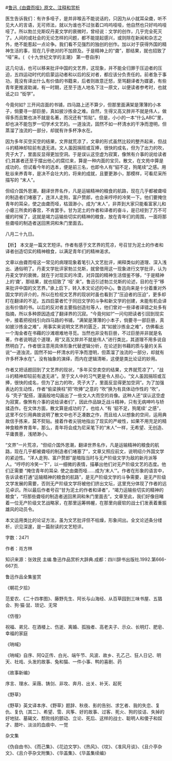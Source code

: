 #[鲁迅《由聋而哑》原文、注释和赏析](https://www.vrrw.net/wx/9699.html)

医生告诉我们：有许多哑子，是并非喉舌不能说话的，只因为从小就耳朵聋，听不见大人的言语，无可师法，就以为谁也不过张着口呜呜哑哑，他自然也只好呜呜哑哑了。所以勃兰兑斯叹丹麦文学的衰微时，曾经说：文学的创作，几乎完全死灭了。人间的或社会的无论怎样的问题，都不能提起感兴，或则除在新闻和杂志之外，绝不能惹起一点论争。我们看不见强烈的独创的创作。加以对于获得外国的精神生活的事，现在几乎绝对的不加顾及。于是精神上的“聋”，那结果，就也招致了 “哑”来。( 《十九世纪文学的主潮》 第一卷自序)

这几句话，也可以移来批评中国的文艺界，这现象，并不能全归罪于压迫者的压迫，五四运动时代的启蒙运动者和以后的反对者，都应该分负责任的。前者急于事功，竟没有译出什么有价值的书籍来，后者则故意迁怒，至骂翻译者为媒婆，有些青年更推波助澜，有一时期，还至于连人地名下注一原文，以便读者参考时，也就诋之曰 “衒学”。

今竟何如? 三开间店面的书铺，四马路上还不算少，但那里面满架是薄薄的小本子，倘要寻一部巨册，真如披沙拣金之难。自然，生得又高又胖并不就是伟人，做得多而且繁也决不就是名著，而况还有“剪贴”。但是，小小的一本“什么ABC”里，却也决不能包罗一切学术文艺的。一道浊流，固然不如一杯清水的干净而澄明，但蒸溜了浊流的一部分，却就有许多杯净水在。

因为多年买空买空的结果，文界就荒凉了，文章的形式虽然比较的整齐起来，但战斗的精神却较前有退无进。文人虽因捐班或互捧，很快的成名，但为了出力的吹，壳子大了，里面反显得更加空洞。于是误认这空虚为寂寞，像煞有介事的说给读者们;其甚者还至于摆出他心的腐烂来，算是一种内面的宝贝。散文，在文苑中算是成功的，但试看今年的选本，便是前三名，也即令人有“貂不足，狗尾续”之感。用秕谷来养青年，是决不会壮大的，将来的成就，且要更渺小，那模样，可看尼采所描写的 “末人”。

但绍介国外思潮，翻译世界名作，凡是运输精神的粮食的航路，现在几乎都被聋哑的制造者们堵塞了，连洋人走狗，富户赘郎，也会来哼哼的冷笑一下。他们要掩住青年的耳朵，使之由聋而哑，枯涸渺小，成为“末人”，非弄到大家只能看富家儿和小瘪三所卖的春宫，不肯罢手。甘为泥土的作者和译者的奋斗，是已经到了万不可缓的时候了，这就是竭力运输些切实的精神的粮食，放在青年们的周围，一面将那些聋哑的制造者送回黑洞和朱门里面去。

八月二十九日。



【析】 本文是一篇文艺短评。作者有感于文艺界的荒凉，号召甘为泥土的作者和译者创造切实的精神粮食，以满足青年们的精神渴求。

文章以由聋而哑这一常见的病理现象着笔引入文艺批评，阐释类似的道理、深入浅出、通俗明了。丹麦文学批评家勃兰兑斯，就曾借用这一现象进行文学批评，认为丹麦文学的衰微，就在于对现实的冷漠，对异国的精神生活借鉴不够，“于是精神上的‘聋’，那结果，就也招致了 ‘哑’ 来”。鲁迅引述勃兰兑斯的论述，目的在于“移来批评中国的文艺界。”承上启下，转入本文论述的中心。鲁迅向来是十分着重对外国文学的评介的，所以在检视文艺界的现状时虽也看到了“压迫者的压迫”，更多却盯在翻译的不足。五四启蒙者忙于同旧文学的斗争和新文学的创建，未能有机会译出有价值的书。以后的反对者主要指创造社等人，他们曾对一些译者译错之处多有指摘，所以多种原因造成了翻译界的沉寂。“今竟何如?”一问句把读者引回到现实中，接着把视线引向四马路的书铺，“满架是薄薄的小本子，倘要寻一部巨册，真如披沙拣金之难”，用事实来说明文艺界的匮乏，其“如披沙拣金之难”，仿佛看出一个淘金者在书藉的沙滩艰难地寻觅。当然也非没有巨册，不过巨册并非就是名著，作者说明这个道理，用“又高又胖并不就是伟人”进行类比，其道理不用多说自然明白了。作者很注意用具体形象代替逻辑分析，在论述到书藉的质与量的关系说“一道浊流，固然不如一杯清水的平净而澄明，但蒸溜了浊流的一部分，却就有许多杯净水在”。没有抽象的演绎，而内在逻辑清晰，这便是类比论证的妙用。

作者又把话题回到了文艺界的现状，“多年买空卖空的结果，文界就荒凉了”，“战斗的精神却较前有退无进”。至于文人中的习气更是令人担心，“文人虽因捐班或互捧，很快的成名，但为了出力的吹，壳子大了，里面反显得更加空洞”。为了加强表达的生动性，作者“偷梁换柱”把“吹捧”之意的 “吹”换为有具体动作性的 “吹”，与 “壳子”配搭，漫画般地勾画出了一些文人大而空的肖像。这种人还“误认这空虚为寂寞，像煞有介事的说给读者们”，因此作品缺乏战斗精神，只有无病呻吟与矫揉造作。在文体方面，散文算是成功的了，也给人 “有 ‘貂不足，狗尾续’ 之感”，这里不仅引用典故说明了散文中也不乏凑数之作，而且给人以想象的空间，运用典故信手拣来，莫不熨贴。接着作者尖锐地指出了现实的严峻性，如果不用充足的精神食粮养育青年，那么，青年将会成为尼采笔下的“末人”一样，无希望、无创造、平庸畏葸，浅陋渺小。

“文界”一片荒凉，“但绍介国外思潮，翻译世界名作，凡是运输精神的粮食的航路，现在几乎都被聋哑的制造者们堵塞了”，文章又照应前文，说明绍介外国文学的紧迫性。“洋人走狗、富户赘郎”是暗指当时与无产阶级文学为敌的新月派等人。“哼哼的冷笑一下”，以一细微的表情，描摹出他们对无产阶级文艺的态度。他们正需要 “掩住青年的耳朵. 使之由聋而哑……成为‘末人’”。作者在形象的语言中，告诉读者打通“运输精神的粮食的航路”，是无产阶级文学的斗争需要，是无产阶级文学发展的需要，否则无产阶级文学将被他们挤出文坛，这里充分体现了作者的远见卓识。所以最后作者号召“甘为泥土的作者和译者”，“竭力运输些切实的精神的粮食”，“将那些聋哑的制造者送回黑洞和朱门里面去”。文章至此，我们好像目睹着一位无产阶级文艺战略家，在那里运筹帏幄，在那里向疲软的战士们发表着重振雄风的动员令。

本文运用类比的论证方法，虽为文艺批评但不枯燥，形象间出。全文论述条分缕析，识见深邃，是一篇耐读的文艺短评。

字数：2471

作者：肖方林

知识来源：张效民 主编.鲁迅作品赏析大辞典.成都：四川辞书出版社.1992.第666-667页.

鲁迅作品全集鉴赏

《朝花夕拾》

范爱农、《二十四孝图》、藤野先生、阿长与山海经、从百草园到三味书屋、五猖会、狗·猫·鼠、琐记、无常

《仿徨》

祝福、弟兄、在酒楼上、伤逝、离婚、孤独者、高老夫子、示众、长明灯、肥皂、幸福的家庭

《呐喊》

《呐喊》自序、阿Q正传、白光、端午节、风波、故乡、孔乙己、狂人日记、明天、社戏、头发的故事、兔和猫、一件小事、鸭的喜剧、药

《故事新编》

序言、理水、采薇、铸剑、非攻、奔月、出关、补天、起死

《野草》

《野草》英文译本序、《野草》题辞、秋夜、影的告别、求乞者、我的失恋、复仇、复仇〔其二〕、希望、雪、风筝、好的故事、过客、死火、狗的驳诘、失掉的好地狱、墓碣文、颓败线的颤动、立论、死后、这样的战士、聪明人和傻子和奴才、腊叶、淡淡的血痕中、一觉

杂文集

《伪自由书》、《而己集》、《花边文学》、《热风》、《坟》、《准风月谈》、《且介亭杂文》、《且介亭杂文附集》、《华盖集》、《华盖集续编》

